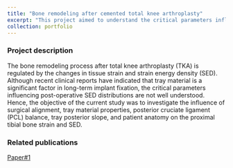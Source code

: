 ```yaml
---
title: "Bone remodeling after cemented total knee arthroplasty"
excerpt: "This project aimed to understand the critical parameters influencing bone remodeling after cemented TKA.<br/><img src='/images/project-2/cover-1.png'>"
collection: portfolio
---
```

### Project description
The bone remodeling process after total knee arthroplasty (TKA) is regulated by the changes in tissue strain and strain energy density (SED).  Although recent clinical reports have indicated that tray material is a significant factor in long-term implant fixation, the critical parameters influencing post-operative SED distributions are not well understood.  Hence, the objective of the current study was to investigate the influence of surgical alignment, tray material properties, posterior cruciate ligament (PCL) balance, tray posterior slope, and patient anatomy on the proximal tibial bone strain and SED.

### Related publications
[Paper#1](https://yanghuizhou1122.github.io/files/paper2.pdf)
